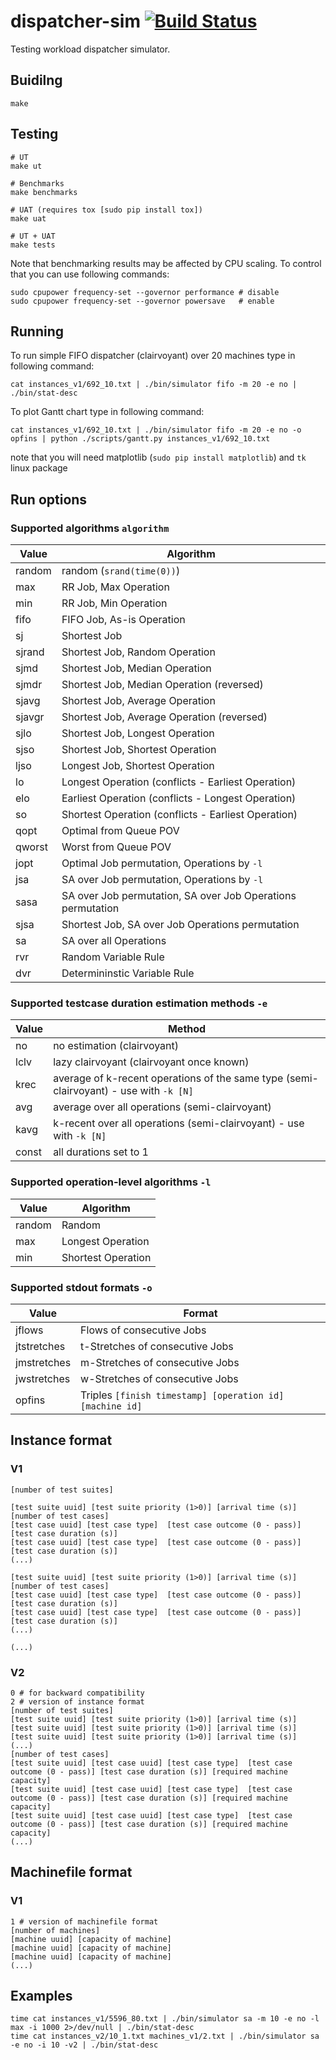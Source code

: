 # dispatcher-sim [![Build Status](https://travis-ci.org/Scony/dispatcher-sim.svg?branch=master)](https://travis-ci.org/Scony/dispatcher-sim)
Testing workload dispatcher simulator.

## Buidilng
```
make
```

## Testing
```
# UT
make ut

# Benchmarks
make benchmarks

# UAT (requires tox [sudo pip install tox])
make uat

# UT + UAT
make tests
```
Note that benchmarking results may be affected by CPU scaling. To control that you can use following commands:
```
sudo cpupower frequency-set --governor performance # disable
sudo cpupower frequency-set --governor powersave   # enable
```

## Running
To run simple FIFO dispatcher (clairvoyant) over 20 machines type in following command:
```
cat instances_v1/692_10.txt | ./bin/simulator fifo -m 20 -e no | ./bin/stat-desc
```

To plot Gantt chart type in following command:
```
cat instances_v1/692_10.txt | ./bin/simulator fifo -m 20 -e no -o opfins | python ./scripts/gantt.py instances_v1/692_10.txt
```
note that you will need matplotlib (`sudo pip install matplotlib`) and `tk` linux package

## Run options

### Supported algorithms `algorithm`

| Value | Algorithm |
|---|---|
| random | random (`srand(time(0))`) |
| max | RR Job, Max Operation |
| min | RR Job, Min Operation |
| fifo | FIFO Job, As-is Operation |
| sj | Shortest Job |
| sjrand | Shortest Job, Random Operation |
| sjmd | Shortest Job, Median Operation |
| sjmdr | Shortest Job, Median Operation (reversed) |
| sjavg | Shortest Job, Average Operation |
| sjavgr | Shortest Job, Average Operation (reversed) |
| sjlo | Shortest Job, Longest Operation |
| sjso | Shortest Job, Shortest Operation |
| ljso | Longest Job, Shortest Operation |
| lo | Longest Operation (conflicts - Earliest Operation) |
| elo | Earliest Operation (conflicts - Longest Operation) |
| so | Shortest Operation (conflicts - Earliest Operation) |
| qopt | Optimal from Queue POV |
| qworst | Worst from Queue POV |
| jopt | Optimal Job permutation, Operations by `-l` |
| jsa | SA over Job permutation, Operations by `-l` |
| sasa | SA over Job permutation, SA over Job Operations permutation |
| sjsa | Shortest Job, SA over Job Operations permutation |
| sa | SA over all Operations |
| rvr | Random Variable Rule |
| dvr | Determininstic Variable Rule |

### Supported testcase duration estimation methods `-e`

| Value | Method |
|---|---|
| no | no estimation (clairvoyant) |
| lclv | lazy clairvoyant (clairvoyant once known) |
| krec | average of k-recent operations of the same type (semi-clairvoyant) - use with `-k [N]` |
| avg | average over all operations (semi-clairvoyant) |
| kavg | k-recent over all operations (semi-clairvoyant) - use with `-k [N]` |
| const | all durations set to 1 |

### Supported operation-level algorithms `-l`

| Value | Algorithm |
|---|---|
| random | Random |
| max | Longest Operation |
| min | Shortest Operation |

### Supported stdout formats `-o`

| Value | Format |
|---|---|
| jflows | Flows of consecutive Jobs |
| jtstretches | t-Stretches of consecutive Jobs |
| jmstretches | m-Stretches of consecutive Jobs |
| jwstretches | w-Stretches of consecutive Jobs |
| opfins | Triples `[finish timestamp] [operation id] [machine id]` |

## Instance format

### V1

```
[number of test suites]

[test suite uuid] [test suite priority (1>0)] [arrival time (s)]
[number of test cases]
[test case uuid] [test case type]  [test case outcome (0 - pass)] [test case duration (s)]
[test case uuid] [test case type]  [test case outcome (0 - pass)] [test case duration (s)]
(...)

[test suite uuid] [test suite priority (1>0)] [arrival time (s)]
[number of test cases]
[test case uuid] [test case type]  [test case outcome (0 - pass)] [test case duration (s)]
[test case uuid] [test case type]  [test case outcome (0 - pass)] [test case duration (s)]
(...)

(...)
```

### V2

```
0 # for backward compatibility
2 # version of instance format
[number of test suites]
[test suite uuid] [test suite priority (1>0)] [arrival time (s)]
[test suite uuid] [test suite priority (1>0)] [arrival time (s)]
[test suite uuid] [test suite priority (1>0)] [arrival time (s)]
(...)
[number of test cases]
[test suite uuid] [test case uuid] [test case type]  [test case outcome (0 - pass)] [test case duration (s)] [required machine capacity]
[test suite uuid] [test case uuid] [test case type]  [test case outcome (0 - pass)] [test case duration (s)] [required machine capacity]
[test suite uuid] [test case uuid] [test case type]  [test case outcome (0 - pass)] [test case duration (s)] [required machine capacity]
(...)
```

## Machinefile format

### V1

```
1 # version of machinefile format
[number of machines]
[machine uuid] [capacity of machine]
[machine uuid] [capacity of machine]
[machine uuid] [capacity of machine]
(...)
```

## Examples
```
time cat instances_v1/5596_80.txt | ./bin/simulator sa -m 10 -e no -l max -i 1000 2>/dev/null | ./bin/stat-desc
time cat instances_v2/10_1.txt machines_v1/2.txt | ./bin/simulator sa -e no -i 10 -v2 | ./bin/stat-desc
```
